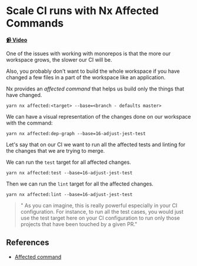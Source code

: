 # Scale CI runs with Nx Affected Commands

**[📹 Video](https://egghead.io/lessons/egghead-scale-ci-runs-with-nx-affected-commands)**

One of the issues with working with monorepos is that the more our workspace grows, the slower our CI will be.

Also, you probably don't want to build the whole workspace if you have changed a few files in a part of the workspace like an application.

Nx provides an _affected command_ that helps us build only the things that have changed.

```shell
yarn nx affected:<target> --base=<branch - defaults master>
```

We can have a visual representation of the changes done on our workspace with the command:

```shell
yarn nx affected:dep-graph --base=16-adjust-jest-test
```

Let's say that on our CI we want to run all the affected tests and linting for the changes that we are trying to merge.


We can run the `test` target for all affected changes.

```shell
yarn nx affected:test --base=16-adjust-jest-test
```

Then we can run the `lint` target for all the affected changes.

```shell
yarn nx affected:lint --base=16-adjust-jest-test
```

> " As you can imagine, this is really powerful especially in your CI configuration. For instance, to run all the test cases, you would just use the test target here on your CI configuration to run only those projects that have been touched by a given PR."

## References

- [Affected command](https://nx.dev/latest/react/cli/affected#affected)